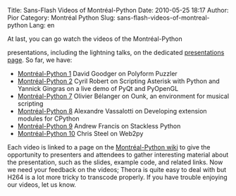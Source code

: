 Title: Sans-Flash Videos of Montréal-Python
Date: 2010-05-25 18:17
Author: Pior
Category: Montréal Python
Slug: sans-flash-videos-of-montreal-python
Lang: en

<!--:en-->At last, you can go watch the videos of the Montréal-Python
presentations, including the lightning talks, on the dedicated
[presentations page][]. So far, we have:

-   [Montréal-Python 1][] David Goodger on Polyform Puzzler
-   [Montréal-Python 2][] Cyril Robert on Scripting Asterisk with Python
    and Yannick Gingras on a live demo of PyQt and PyOpenGL
-   [Montréal-Python 7][] Olivier Bélanger on Ounk, an environment for
    musical scripting
-   [Montréal-Python 8][] Alexandre Vassalotti on Developing extension
    modules for CPython
-   [Montréal-Python 9][] Andrew Francis on Stackless Python
-   [Montréal-Python 10][] Chris Steel on Web2py

Each video is linked to a page on the [Montréal-Python wiki][] to give
the opportunity to presenters and attendees to gather interesting
material about the presentation, such as the slides, example code, and
related links. Now we need your feedback on the videos; Theora is quite
easy to deal with but H264 is a lot more tricky to transcode properly.
If you have trouble enjoying our videos, let us know.

  [presentations page]: http://montrealpython.org/presentations/
  [Montréal-Python 1]: http://montrealpython.org/presentations/mp-1/
  [Montréal-Python 2]: http://montrealpython.org/presentations/mp-2/
  [Montréal-Python 7]: http://montrealpython.org/presentations/mp-7/
  [Montréal-Python 8]: http://montrealpython.org/presentations/mp-8/
  [Montréal-Python 9]: http://montrealpython.org/presentations/mp-9/
  [Montréal-Python 10]: http://montrealpython.org/presentations/mp-10/
  [Montréal-Python wiki]: http://wiki.montrealpython.org
